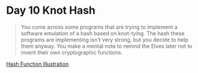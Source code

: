 ﻿# Day 10 Knot Hash
 
 >You come across some programs that are trying to implement a software emulation of a hash based on knot-tying. The hash these programs are implementing isn't very strong, but you decide to help them anyway. You make a mental note to remind the Elves later not to invent their own cryptographic functions.
 
 [Hash Function Illustration](~/images/Hash-Knot.png)
